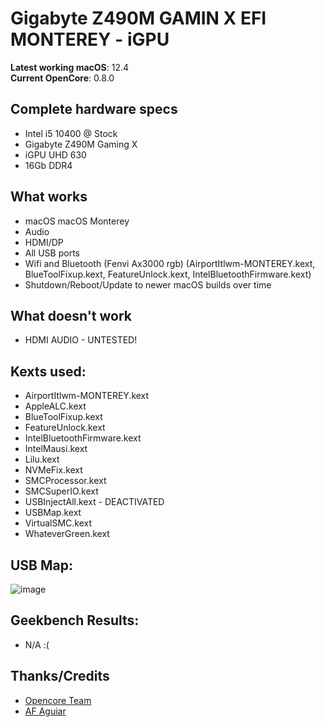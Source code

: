 # Gigabyte Z490M GAMIN X EFI MONTEREY - iGPU
 
**Latest working macOS**: 12.4
<br>
**Current OpenCore**: 0.8.0

## Complete hardware specs
- Intel i5 10400 @ Stock
- Gigabyte Z490M Gaming X
- iGPU UHD 630
- 16Gb DDR4

## What works
- macOS macOS Monterey
- Audio
- HDMI/DP
- All USB ports
- Wifi and Bluetooth (Fenvi Ax3000 rgb) (AirportItlwm-MONTEREY.kext, BlueToolFixup.kext, FeatureUnlock.kext, IntelBluetoothFirmware.kext)
- Shutdown/Reboot/Update to newer macOS builds over time

## What doesn't work
- HDMI AUDIO - UNTESTED!

## Kexts used:
- AirportItlwm-MONTEREY.kext
- AppleALC.kext
- BlueToolFixup.kext
- FeatureUnlock.kext
- IntelBluetoothFirmware.kext
- IntelMausi.kext
- Lilu.kext
- NVMeFix.kext
- SMCProcessor.kext
- SMCSuperIO.kext
- USBInjectAll.kext - DEACTIVATED
- USBMap.kext
- VirtualSMC.kext
- WhateverGreen.kext

## USB Map:
![image](https://user-images.githubusercontent.com/47448206/170695080-911bf811-abfc-4f1f-a15c-e2357e8270b5.png)

## Geekbench Results:
- N/A :(

## Thanks/Credits
- [Opencore Team](https://dortania.github.io/getting-started/)
- [AF Aguiar](https://www.facebook.com/A13F2/)
